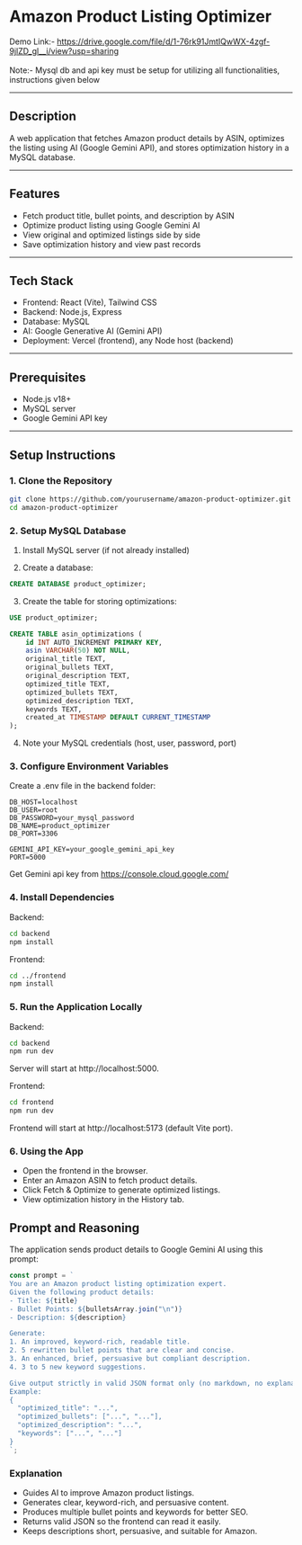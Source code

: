 # Amazon Product Listing Optimizer

Demo Link:- https://drive.google.com/file/d/1-76rk91JmtIQwWX-4zgf-9jlZD_gl__i/view?usp=sharing<br><br>
Note:- Mysql db and api key must be setup for utilizing all functionalities, instructions given below

---

## Description

A web application that fetches Amazon product details by ASIN, optimizes the listing using AI (Google Gemini API), and stores optimization history in a MySQL database.

---

## Features

- Fetch product title, bullet points, and description by ASIN
- Optimize product listing using Google Gemini AI
- View original and optimized listings side by side
- Save optimization history and view past records

---

## Tech Stack

- Frontend: React (Vite), Tailwind CSS
- Backend: Node.js, Express
- Database: MySQL
- AI: Google Generative AI (Gemini API)
- Deployment: Vercel (frontend), any Node host (backend)

---

## Prerequisites

- Node.js v18+  
- MySQL server  
- Google Gemini API key  

---

## Setup Instructions

### 1. Clone the Repository

```bash
git clone https://github.com/yourusername/amazon-product-optimizer.git
cd amazon-product-optimizer
```
### 2. Setup MySQL Database
1. Install MySQL server (if not already installed)

2. Create a database:
```sql
CREATE DATABASE product_optimizer;
```
3. Create the table for storing optimizations:
```sql
USE product_optimizer;

CREATE TABLE asin_optimizations (
    id INT AUTO_INCREMENT PRIMARY KEY,
    asin VARCHAR(50) NOT NULL,
    original_title TEXT,
    original_bullets TEXT,
    original_description TEXT,
    optimized_title TEXT,
    optimized_bullets TEXT,
    optimized_description TEXT,
    keywords TEXT,
    created_at TIMESTAMP DEFAULT CURRENT_TIMESTAMP
);
```
4. Note your MySQL credentials (host, user, password, port)

### 3. Configure Environment Variables
Create a .env file in the backend folder:
```env
DB_HOST=localhost
DB_USER=root
DB_PASSWORD=your_mysql_password
DB_NAME=product_optimizer
DB_PORT=3306

GEMINI_API_KEY=your_google_gemini_api_key
PORT=5000
```
Get Gemini api key from https://console.cloud.google.com/

### 4. Install Dependencies
Backend:
```bash
cd backend
npm install
```

Frontend:
```bash
cd ../frontend
npm install
```
### 5. Run the Application Locally
Backend:
```bash
cd backend
npm run dev
```
Server will start at http://localhost:5000.

Frontend:
```bash
cd frontend
npm run dev
```
Frontend will start at http://localhost:5173 (default Vite port).

### 6. Using the App
- Open the frontend in the browser.
- Enter an Amazon ASIN to fetch product details.
- Click Fetch & Optimize to generate optimized listings.
- View optimization history in the History tab.

## Prompt and Reasoning

The application sends product details to Google Gemini AI using this prompt:

```javascript
const prompt = `
You are an Amazon product listing optimization expert.
Given the following product details:
- Title: ${title}
- Bullet Points: ${bulletsArray.join("\n")}
- Description: ${description}

Generate:
1. An improved, keyword-rich, readable title.
2. 5 rewritten bullet points that are clear and concise.
3. An enhanced, brief, persuasive but compliant description.
4. 3 to 5 new keyword suggestions.

Give output strictly in valid JSON format only (no markdown, no explanations, no backticks).
Example:
{
  "optimized_title": "...",
  "optimized_bullets": ["...", "..."],
  "optimized_description": "...",
  "keywords": ["...", "..."]
}
`;
```

### Explanation
- Guides AI to improve Amazon product listings.
- Generates clear, keyword-rich, and persuasive content.
- Produces multiple bullet points and keywords for better SEO.
- Returns valid JSON so the frontend can read it easily.
- Keeps descriptions short, persuasive, and suitable for Amazon.
